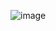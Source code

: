 ![image](https://user-images.githubusercontent.com/20777854/152982157-b42f893e-c536-4547-96ba-15e19c57e4f7.png)
